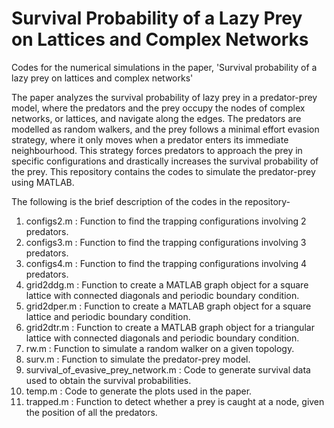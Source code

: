 # Survival Probability of a Lazy Prey on Lattices and Complex Networks
Codes for the numerical simulations in the paper, 'Survival probability of a lazy prey on lattices and complex networks'

The paper analyzes the survival probability of lazy prey in a predator-prey model, where the predators and the prey occupy the nodes of complex networks, or lattices, and navigate along the edges. The predators are modelled as random walkers, and the prey follows a minimal effort evasion strategy, where it only moves when a predator enters its immediate neighbourhood. This strategy forces predators to approach the prey in specific configurations and drastically increases the survival probability of the prey. This repository contains the codes to simulate the predator-prey using MATLAB. 

The following is the brief description of the codes in the repository-

1. configs2.m : Function to find the trapping configurations involving 2 predators.
2. configs3.m : Function to find the trapping configurations involving 3 predators.
3. configs4.m : Function to find the trapping configurations involving 4 predators.
4. grid2ddg.m : Function to create a MATLAB graph object for a square lattice with connected diagonals and periodic boundary condition. 
5. grid2dper.m : Function to create a MATLAB graph object for a square lattice and periodic boundary condition. 
6. grid2dtr.m : Function to create a MATLAB graph object for a triangular lattice with connected diagonals and periodic boundary condition.
7. rw.m : Function to simulate a random walker on a given topology.
8. surv.m : Function to simulate the predator-prey model.
9. survival_of_evasive_prey_network.m : Code to generate survival data used to obtain the survival probabilities. 
10. temp.m : Code to generate the plots used in the paper.
11. trapped.m : Function to detect whether a prey is caught at a node, given the position of all the predators.  




